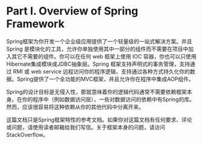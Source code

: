 # Part I. Overview of Spring Framework

Spring框架为你开发一个企业级应用提供了一个轻量级的一站式解决方案。并且 Spring 是模块化的工具，允许你单独使用其中一部分的组件而不需要在项目中加入其它不需要的组件。你可以在任何 web 框架上使用 IOC 容器，你也可以只使用Hibernate集成模块或JDBC抽象层。Spring 框架支持声明式的事务管理，支持通过 RMI 或 web service 远程访问你的程序逻辑，支持通过各种方式持久化你的数据。Spring提供了一个全功能的MVC框架，并且允许你在程序中集成AOP组件。

Spring的设计目标是无侵入性，那就意味着你的逻辑代码通常不需要依赖框架本身。在你的程序中（例如数据访问层），一些对数据访问的依赖中有Spring的库。然而，应该很容易将这种依赖从你的其他代码中分离开来。

这篇文档只是Spring框架特性的参考文档。如果你对这篇文档有任何要求、评论或问题，请使用读者邮箱给我们写信。关于框架本身的问题，请访问StackOverflow。

